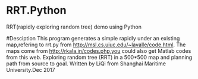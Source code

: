 # RRT.Python
RRT(rapidly exploring random tree) demo using Python

#Desciption
This program generates a simple rapidly under an existing map,refering to rrt.py from http://msl.cs.uiuc.edu/~lavalle/code.html.
The maps come from http://rkala.in/codes.php,you could also get Matlab codes from this web.
Exploring random tree (RRT) in a 500*500 map and planning path from source to goal.
Written by LiQi from Shanghai Maritime University.Dec 2017

##
